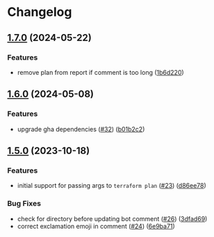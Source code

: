 # Changelog

## [1.7.0](https://github.com/HENNGE/terraform-check/compare/v1.6.0...v1.7.0) (2024-05-22)


### Features

* remove plan from report if comment is too long ([1b6d220](https://github.com/HENNGE/terraform-check/commit/1b6d220bb6bfd8c769e546306d05574061c6a2d0))

## [1.6.0](https://github.com/HENNGE/terraform-check/compare/v1.5.0...v1.6.0) (2024-05-08)


### Features

* upgrade gha dependencies ([#32](https://github.com/HENNGE/terraform-check/issues/32)) ([b01b2c2](https://github.com/HENNGE/terraform-check/commit/b01b2c235440c62f1070d76fbec2e11c98a447a3))

## [1.5.0](https://github.com/HENNGE/terraform-check/compare/v1.4.1...v1.5.0) (2023-10-18)


### Features

* initial support for passing args to `terraform plan` ([#23](https://github.com/HENNGE/terraform-check/issues/23)) ([d86ee78](https://github.com/HENNGE/terraform-check/commit/d86ee78c06cf2097d7ca416d9261fa8c3c157472))


### Bug Fixes

* check for directory before updating bot comment ([#26](https://github.com/HENNGE/terraform-check/issues/26)) ([3dfad69](https://github.com/HENNGE/terraform-check/commit/3dfad694ba7ae12a8c8d8adb84fb44fb7c962c9a))
* correct exclamation emoji in comment ([#24](https://github.com/HENNGE/terraform-check/issues/24)) ([6e9ba71](https://github.com/HENNGE/terraform-check/commit/6e9ba7107462e9f75a71f4ffa632f9f088317092))
